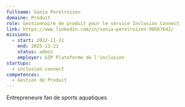 ```yaml
---
fullname: Sonia Perelroizen
domaine: Produit
role: Gestionnaire de produit pour le service Inclusion Connect
link: https://www.linkedin.com/in/sonia-perelroizen-90567642/
missions:
  - start: 2022-11-21
    end: 2025-11-21
    status: admin
    employer: GIP Plateforme de l'inclusion
startups:
  - inclusion.connect
competences:
  - Gestion de Produit
---
```

Entrepreneure fan de sports aquatiques
